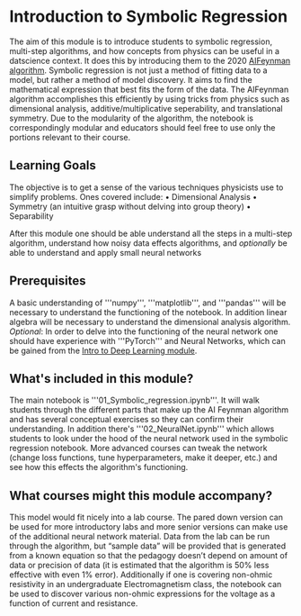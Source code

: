 # Introduction to Symbolic Regression
The aim of this module is to introduce students to symbolic regression, multi-step algorithms, and how concepts from physics can be useful in a datscience context. It does this by introducing them to the 2020 [AIFeynman algorithm](https://www.science.org/doi/10.1126/sciadv.aay2631). Symbolic regression is not just a method of fitting data to a model, but rather a method of model discovery. It aims to find the mathematical expression that best fits the form of the data. The AIFeynman algorithm accomplishes this efficiently by using tricks from physics such as dimensional analysis, additive/multiplicative seperability, and translational symmetry. Due to the modularity of the algorithm, the notebook is correspondingly modular and educators should feel free to use only the portions relevant to their course.

## Learning Goals
The objective is to get a sense of the various techniques physicists use to simplify problems. Ones covered include:
• Dimensional Analysis
• Symmetry (an intuitive grasp without delving into group theory)
• Separability

After this module one should be able understand all the steps in a multi-step algorithm, understand how noisy data effects algorithms, and *optionally* be able to understand and apply small neural networks

## Prerequisites
A basic understanding of '''numpy''', '''matplotlib''', and '''pandas''' will be necessary to understand the functioning of the notebook. In addition linear algebra will be necessary to understand the dimensional analysis algorithm.
*Optional*: In order to delve into the functioning of the neural network one should have experience with '''PyTorch''' and Neural Networks, which can be gained from the [Intro to Deep Learning module](../Intro_to_Deep_Learning/).

## What's included in this module?
The main notebook is '''01_Symbolic_regression.ipynb'''. It will walk students through the different parts that make up the AI Feynman algorithm and has several conceptual exercises so they can confirm their understanding. In addition there's '''02_NeuralNet.ipynb''' which allows students to look under the hood of the neural network used in the symbolic regression notebook. More advanced courses can tweak the network (change loss functions, tune hyperparameters, make it deeper, etc.) and see how this effects the algorithm's functioning.

## What courses might this module accompany?
This model would fit nicely into a lab course. The pared down version can be used for more introductory labs and more senior versions can make use of the additional neural network material. Data from the lab can be run through the algorithm, but “sample data” will be provided that is generated from a known equation so that the pedagogy doesn’t depend on amount of data or precision of data (it is estimated that the algorithm is 50% less effective with even 1% error).
Additionally if one is covering non-ohmic resistivity in an undergraduate Electromagnetism class, the notebook can be used to discover various non-ohmic expressions for the voltage as a function of current and resistance.
